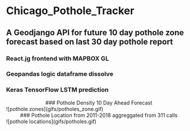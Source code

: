 # Chicago_Pothole_Tracker

## A Geodjango API for future 10 day pothole zone forecast based on last 30 day pothole report

### React.jg frontend with MAPBOX GL

### Geopandas logic dataframe dissolve

### Keras TensorFlow LSTM prediction


<div align="center">### Pothole Density 10 Day Ahead Forecast</div>
![pothole zones](gifs/potholes_zone.gif)


<div align="center">### Pothole Location from 2011-2018 aggreggated from 311 calls</div>
![pothole locations](gifs/potholes.gif)
